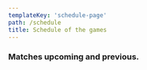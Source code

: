 ```yaml
---
templateKey: 'schedule-page'
path: /schedule
title: Schedule of the games
---
```

### Matches upcoming and previous.
